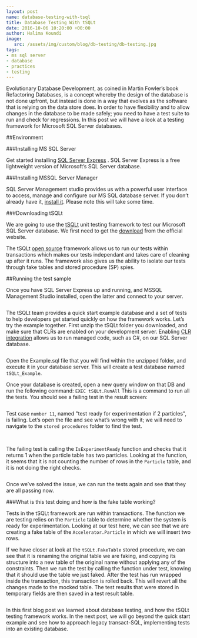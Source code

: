 ```yaml
---
layout: post
name: database-testing-with-tsql 
title: Database Testing With tSQLt
date: 2016-10-06 10:20:00 +00:00
author: Halima Koundi
image:
   src: /assets/img/custom/blog/db-testing/db-testing.jpg
tags:
- ms sql server 
- database
- practices
- testing
---
```



Evolutionary Database Development, as coined in Martin Fowler’s book Refactoring Databases, is a concept whereby the design of the database is not done upfront, but instead is done in a way that evolves as the software that is relying on the data store does.
In order to have flexibility and to allow changes in the database to be made safely; you need to have a test suite to run and check for regressions. In this post we will have a look at a testing framework for Microsoft SQL Server databases.


##Environment

###Installing MS SQL Server

Get started installing [SQL Server Express](http://www.hanselman.com/blog/DownloadSQLServerExpress.aspx)
.
SQL Server Express is a free lightweight version of Microsoft’s SQL Server database.

###Installing MSSQL Server Manager

SQL Server Management studio provides us with a powerful user interface to access, manage and configure our MS SQL database server.
If you don’t already have it, [install it](https://msdn.microsoft.com/en-us/library/mt238290.aspx). Please note this will take some time.

###Downloading tSQLt

We are going to use the [tSQLt](http://tsqlt.org/) unit testing framework to test our Microsoft SQL Server database.
We first need to get the [download](http://tsqlt.org/downloads/) from the official website. 

The tSQLt [open source](https://github.com/tSQLt-org/tSQLt) framework allows us to run our tests within transactions which makes our tests independant and takes care of cleaning up after it runs. The framework also gives us the ability to isolate our tests through fake tables and stored procedure (SP) spies.

##Running the test sample

Once you have SQL Server Express up and running, and MSSQL Management Studio installed, open the latter and connect to your server.

<img src="{{ site.baseurl }}/assets/img/custom/blog/db-testing/db-testing-1.png" alt="" class="img-responsive"/>

The tSQLt team provides a quick start example database and a set of tests to help developers get started quickly on how the framework works.
Let’s try the example together.
First unzip the tSQLt folder you downloaded, and make sure that CLRs are enabled on your development server. Enabling [CLR integration](https://msdn.microsoft.com/en-us/library/ms131048.aspx) allows us to run managed code, such as C#, on our SQL Server database.

<img src="{{ site.baseurl }}/assets/img/custom/blog/db-testing/db-testing-2.png" alt="" class="img-responsive"/>

Open the Example.sql file that you will find within the unzipped folder, and execute it in your database server. This will create a test database named `tSQLt_Example`.

Once your database is created, open a new query window on that DB and run the following command:
`EXEC tSQLt.RunAll`
This is a command to run all the tests. You should see a failing test in the result screen:

<img src="{{ site.baseurl }}/assets/img/custom/blog/db-testing/db-testing-3.png" alt="" class="img-responsive"/>

Test case `number 11`, named "test ready for experimentation if 2 particles", is failing. Let’s open the file and see what’s wrong with it; we will need to navigate to the `stored procedures` folder to find the test.

<img src="{{ site.baseurl }}/assets/img/custom/blog/db-testing/db-testing-4.png" alt="" class="img-responsive"/>

<img src="{{ site.baseurl }}/assets/img/custom/blog/db-testing/db-testing-5.png" alt="" class="img-responsive"/>

The failing test is calling the `IsExperimentReady`  function and checks that it returns 1 when the particle table has two particles.
Looking at the function, it seems that it is not counting the number of rows in the `Particle` table, and it is not doing the right checks.

<img src="{{ site.baseurl }}/assets/img/custom/blog/db-testing/db-testing-6.png" alt="" class="img-responsive"/>

Once we’ve solved the issue, we can run the tests again and see that they are all passing now.

###What is this test doing and how is the fake table working?

Tests in the tSQLt framework are run within transactions. The function we are testing relies on the `Particle` table to determine whether the system is ready for experimentation. Looking at our test here, we can see that we are creating a fake table of the `Accelerator.Particle` in which we will insert two rows.

If we have closer at look at the `tSQLt.FakeTable` stored procedure, we can see that it is renaming the original table we are faking, and copying its structure into a new table of the original name without applying any of the constraints. 
Then we run the test by calling the function under test, knowing that it should use the table we just faked.
After the test has run wrapped inside the transaction, this transaction is rolled back. This will revert all the changes made to the mocked table.
The test results that were stored in temporary fields are then saved in a test result table.

<img src="{{ site.baseurl }}/assets/img/custom/blog/db-testing/TestingWithFakeTables.png" alt="" class="img-responsive"/>

In this first blog post we learned about database testing, and how the tSQLt testing framework works. In the next post, we will go beyond the quick start example and see how to approach legacy transact-SQL, implementing tests into an existing database.
